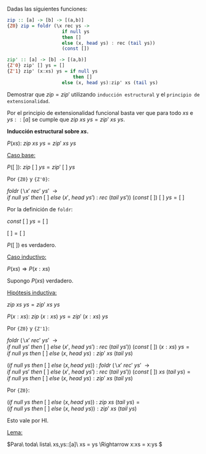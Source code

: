 Dadas las siguientes funciones:
```hs
zip :: [a] -> [b] -> [(a,b)]
{Z0} zip = foldr (\x rec ys ->
                    if null ys
                    then []
                    else (x, head ys) : rec (tail ys))
                    (const [])
```
```hs
zip' :: [a] -> [b] -> [(a,b)]
{Z'0} zip' [] ys = []
{Z'1} zip' (x:xs) ys = if null ys 
                        then [] 
                    else (x, head ys):zip' xs (tail ys)
```
Demostrar que $zip = zip'$ utilizando `inducción estructural` y el `principio de extensionalidad`.

Por el principio de extensionalidad funcional basta ver que para todo $xs$ e $ys :: [a]$  se cumple que $zip\ xs\ ys = zip'\ xs\ ys$.

**Inducción estructural sobre $xs$.**

$P(xs):\ zip\ xs\ ys = zip'\ xs\ ys$

<u>Caso base:</u>

$P([\ ]):\  zip\ [\ ]\ ys = zip'\ [\ ]\ ys$

Por `{Z0}` y `{Z'0}`:

$foldr\ (\backslash x'\ rec'\ ys'\ \rightarrow if\ null\ ys'\ then\ [\ ]\ else\ (x',\ head\ ys')\ :\ rec\ (tail\ ys'))\ (const\ [\ ])\ [\ ]\ ys = [\ ]$

Por la definición de `foldr`:

$const\ [\ ]\ ys = [\ ]$

$[\ ] = [\ ]$

$P([\ ])$ es verdadero.

<u>Caso inductivo:</u>

$P(xs) \Rightarrow P(x:xs)$

Supongo $P(xs)$ verdadero.

<u>Hipótesis inductiva:</u>

$zip\ xs\ ys = zip'\ xs\ ys$

$P(x:xs):\ zip\ (x:xs)\ ys = zip'\ (x:xs)\ ys$

Por `{Z0}` y `{Z'1}`:

$foldr\ (\backslash x'\ rec'\ ys'\ \rightarrow if\ null\ ys'\ then\ [\ ]\ else\ (x',\ head\ ys')\ :\ rec\ (tail\ ys'))\ (const\ [\ ])\ (x:xs)\ ys = if\ null\ ys\ then\ [\ ]\ else\ (x,\ head\ ys):zip'\ xs\ (tail\ ys)$

$(if\ null\ ys\ then\ [\ ]\ else\ (x, head\ ys))\ :\  foldr\ (\backslash x'\ rec'\ ys'\ \rightarrow if\ null\ ys'\ then\ [\ ]\ else\ (x',\ head\ ys')\ :\ rec\ (tail\ ys'))\ (const\ [\ ])\ xs\ (tail\ ys) = if\ null\ ys\ then\ [\ ]\ else\ (x,\ head\ ys):zip'\ xs\ (tail\ ys)$

Por `{Z0}`:

$(if\ null\ ys\ then\ [\ ]\ else\ (x, head\ ys))\ :\  zip\ xs\ (tail\ ys) = (if\ null\ ys\ then\ [\ ]\ else\ (x,\ head\ ys)):zip'\ xs\ (tail\ ys)$

Esto vale por HI.

<u>Lema:</u>

$Para\ toda\ lista\ xs,ys::[a]\ xs = ys \Rightarrow x:xs = x:ys $